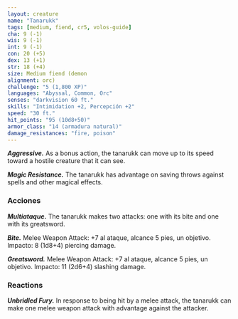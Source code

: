 ```yaml
---
layout: creature
name: "Tanarukk"
tags: [medium, fiend, cr5, volos-guide]
cha: 9 (-1)
wis: 9 (-1)
int: 9 (-1)
con: 20 (+5)
dex: 13 (+1)
str: 18 (+4)
size: Medium fiend (demon
alignment: orc)
challenge: "5 (1,800 XP)"
languages: "Abyssal, Common, Orc"
senses: "darkvision 60 ft."
skills: "Intimidation +2, Percepción +2"
speed: "30 ft."
hit_points: "95 (10d8+50)"
armor_class: "14 (armadura natural)"
damage_resistances: "fire, poison"
---
```


***Aggressive.*** As a bonus action, the tanarukk can move up to its speed toward a hostile creature that it can see.

***Magic Resistance.*** The tanarukk has advantage on saving throws against spells and other magical effects.

### Acciones

***Multiataque.*** The tanarukk makes two attacks: one with its bite and one with its greatsword.

***Bite.*** Melee Weapon Attack: +7 al ataque, alcance 5 pies, un objetivo. Impacto: 8 (1d8+4) piercing damage.

***Greatsword.*** Melee Weapon Attack: +7 al ataque, alcance 5 pies, un objetivo. Impacto: 11 (2d6+4) slashing damage.

### Reactions

***Unbridled Fury.*** In response to being hit by a melee attack, the tanarukk can make one melee weapon attack with advantage against the attacker.
